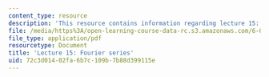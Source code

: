 ```yaml
---
content_type: resource
description: 'This resource contains information regarding lecture 15: fourier series.'
file: /media/https%3A/open-learning-course-data-rc.s3.amazonaws.com/6-003-signals-and-systems-fall-2011/72c3d01402fa6b7c109b7b88d399115e_MIT6_003F11_lec15.pdf
file_type: application/pdf
resourcetype: Document
title: 'Lecture 15: Fourier series'
uid: 72c3d014-02fa-6b7c-109b-7b88d399115e
---
```

